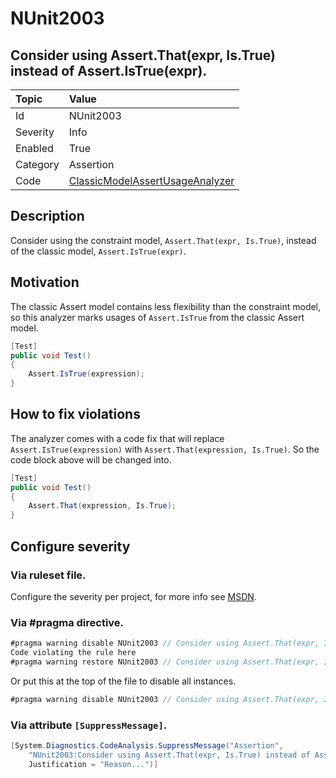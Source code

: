 # NUnit2003

## Consider using Assert.That(expr, Is.True) instead of Assert.IsTrue(expr).

| Topic    | Value
| :--      | :--
| Id       | NUnit2003
| Severity | Info
| Enabled  | True
| Category | Assertion
| Code     | [ClassicModelAssertUsageAnalyzer](https://github.com/nunit/nunit.analyzers/blob/0.2.0/src/nunit.analyzers/ClassicModelAssertUsage/ClassicModelAssertUsageAnalyzer.cs)


## Description

Consider using the constraint model, `Assert.That(expr, Is.True)`, instead of the classic model, `Assert.IsTrue(expr)`.

## Motivation

The classic Assert model contains less flexibility than the constraint model,
so this analyzer marks usages of `Assert.IsTrue` from the classic Assert model.

```csharp
[Test]
public void Test()
{
    Assert.IsTrue(expression);
}
```

## How to fix violations

The analyzer comes with a code fix that will replace `Assert.IsTrue(expression)` with
`Assert.That(expression, Is.True)`. So the code block above will be changed into.

```csharp
[Test]
public void Test()
{
    Assert.That(expression, Is.True);
}
```

<!-- start generated config severity -->
## Configure severity

### Via ruleset file.

Configure the severity per project, for more info see [MSDN](https://msdn.microsoft.com/en-us/library/dd264949.aspx).

### Via #pragma directive.

```csharp
#pragma warning disable NUnit2003 // Consider using Assert.That(expr, Is.True) instead of Assert.IsTrue(expr).
Code violating the rule here
#pragma warning restore NUnit2003 // Consider using Assert.That(expr, Is.True) instead of Assert.IsTrue(expr).
```

Or put this at the top of the file to disable all instances.
```csharp
#pragma warning disable NUnit2003 // Consider using Assert.That(expr, Is.True) instead of Assert.IsTrue(expr).
```

### Via attribute `[SuppressMessage]`.

```csharp
[System.Diagnostics.CodeAnalysis.SuppressMessage("Assertion", 
    "NUnit2003:Consider using Assert.That(expr, Is.True) instead of Assert.IsTrue(expr).",
    Justification = "Reason...")]
```
<!-- end generated config severity -->
